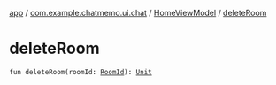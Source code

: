 [app](../../index.md) / [com.example.chatmemo.ui.chat](../index.md) / [HomeViewModel](index.md) / [deleteRoom](./delete-room.md)

# deleteRoom

`fun deleteRoom(roomId: `[`RoomId`](../../com.example.chatmemo.domain.model.value/-room-id/index.md)`): `[`Unit`](https://kotlinlang.org/api/latest/jvm/stdlib/kotlin/-unit/index.html)